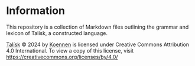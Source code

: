 # Information

This repository is a collection of Markdown files outlining the grammar and lexicon of Talísk, a constructed language.

[Talísk](https://github.com/Koennen/Talisk) © 2024 by [Koennen](https://github.com/Koennen) is licensed under Creative Commons Attribution 4.0 International. To view a copy of this license, visit https://creativecommons.org/licenses/by/4.0/
